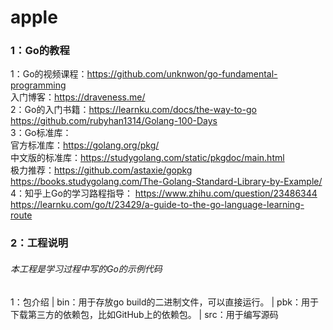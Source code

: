 # apple

### 1：Go的教程
1：Go的视频课程：https://github.com/unknwon/go-fundamental-programming  
   入门博客：https://draveness.me/  
2：Go的入门书籍：https://learnku.com/docs/the-way-to-go  
   https://github.com/rubyhan1314/Golang-100-Days  
3：Go标准库：  
   官方标准库：https://golang.org/pkg/  
   中文版的标准库：https://studygolang.com/static/pkgdoc/main.html  
   极力推荐：https://github.com/astaxie/gopkg   
   https://books.studygolang.com/The-Golang-Standard-Library-by-Example/  
4：知乎上Go的学习路程指导：
   https://www.zhihu.com/question/23486344  
   https://learnku.com/go/t/23429/a-guide-to-the-go-language-learning-route  
### 2：工程说明
###### 本工程是学习过程中写的Go的示例代码
1：包介绍
 | bin：用于存放go build的二进制文件，可以直接运行。
 | pbk：用于下载第三方的依赖包，比如GitHub上的依赖包。
 | src：用于编写源码
